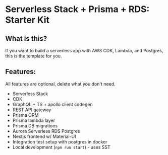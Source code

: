 # Serverless Stack + Prisma + RDS: Starter Kit

## What is this?

If you want to build a serverless app with AWS CDK, Lambda, and Postgres, this is the template for you.

## Features:

All features are optional, delete what you don't need.

- Serverless Stack
- CDK
- GraphQL + TS + apollo client codegen
- REST API gateway
- Prisma ORM
- Prisma lambda layer
- Prisma DB migrations
- Aurora Serverless RDS Postgres
- Nextjs frontend w/ Material-UI
- Integration test setup with postgres in docker
- Local development (`npm run start`) - uses SST

